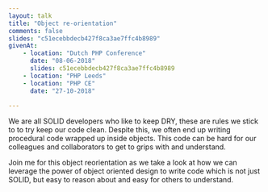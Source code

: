 ```yaml
---
layout: talk
title: "Object re-orientation"
comments: false
slides: "c51ecebbdecb427f8ca3ae7ffc4b8989"
givenAt:
    - location: "Dutch PHP Conference"
      date: "08-06-2018"
      slides: c51ecebbdecb427f8ca3ae7ffc4b8989
    - location: "PHP Leeds"
    - location: "PHP CE"
      date: "27-10-2018"
      
---
```


We are all SOLID developers who like to keep DRY, these are rules we stick to to try keep our code clean. Despite this, we often end up writing procedural code wrapped up inside objects. This code can be hard for our colleagues and collaborators to get to grips with and understand.

Join me for this object reorientation as we take a look at how we can leverage the power of object oriented design to write code which is not just SOLID, but easy to reason about and easy for others to understand.